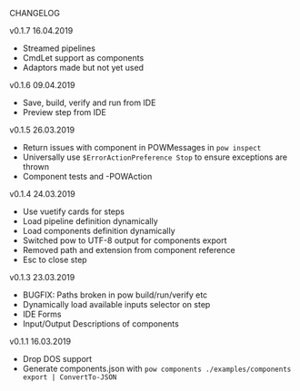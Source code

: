 CHANGELOG

v0.1.7 16.04.2019
* Streamed pipelines
* CmdLet support as components
* Adaptors made but not yet used

v0.1.6 09.04.2019
* Save, build, verify and run from IDE
* Preview step from IDE

v0.1.5 26.03.2019
* Return issues with component in POWMessages in `pow inspect`
* Universally use `$ErrorActionPreference Stop` to ensure exceptions are thrown
* Component tests and -POWAction

v0.1.4 24.03.2019
* Use vuetify cards for steps
* Load pipeline definition dynamically
* Load components definition dynamically
* Switched pow to UTF-8 output for components export
* Removed path and extension from component reference
* Esc to close step

v0.1.3 23.03.2019
* BUGFIX: Paths broken in pow build/run/verify etc
* Dynamically load available inputs selector on step
* IDE Forms
* Input/Output Descriptions of components

v0.1.1 16.03.2019
* Drop DOS support
* Generate components.json with `pow components ./examples/components export | ConvertTo-JSON`